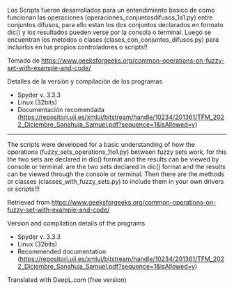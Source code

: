 Los Scripts fueron desarrollados para un entendimiento basico de como funcionan las operaciones (operaciones_conjuntosdifusos_1a1.py) entre conjuntos difusos, para ello 
estan los dos conjuntos declarados en formato dic() y los resultados pueden verse por la consola o terminal. Luego se encuentran los metodos o clases 
(clases_con_conjuntos_difusos.py) para incluirlos en tus propios controladores o scripts!!

Tomado de https://www.geeksforgeeks.org/common-operations-on-fuzzy-set-with-example-and-code/

Detalles de la versión y compilación de los programas

- Spyder v. 3.3.3
- Linux (32bits)
- Documentación recomendada (https://repositori.uji.es/xmlui/bitstream/handle/10234/201361/TFM_2022_Diciembre_Sanahuja_Samuel.pdf?sequence=1&isAllowed=y)

- ---------------------------------------------------------------------------------------------------------------------------------------------------------------------

The scripts were developed for a basic understanding of how the operations (fuzzy_sets_operations_1to1.py) between fuzzy sets work, for this the two sets are declared in dic() format and the results can be viewed by console or terminal. 
are the two sets declared in dic() format and the results can be viewed through the console or terminal. Then there are the methods or classes 
(classes_with_fuzzy_sets.py) to include them in your own drivers or scripts!!!

Retrieved from https://www.geeksforgeeks.org/common-operations-on-fuzzy-set-with-example-and-code/

Version and compilation details of the programs

- Spyder v. 3.3.3
- Linux (32bits)
- Recommended documentation (https://repositori.uji.es/xmlui/bitstream/handle/10234/201361/TFM_2022_Diciembre_Sanahuja_Samuel.pdf?sequence=1&isAllowed=y)

Translated with DeepL.com (free version)
